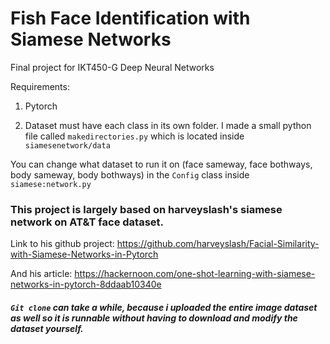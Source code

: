 # Fish Face Identification with Siamese Networks

Final project for IKT450-G Deep Neural Networks

Requirements:
1. Pytorch

2. Dataset must have each class in its own folder. I made a small python file called `makedirectories.py` which is located inside `siamesenetwork/data`

You can change what dataset to run it on (face sameway, face bothways, body sameway, body bothways) in the `Config` class inside `siamese:network.py`

### This project is largely based on harveyslash's siamese network on AT&T face dataset.

Link to his github project: https://github.com/harveyslash/Facial-Similarity-with-Siamese-Networks-in-Pytorch

And his article: https://hackernoon.com/one-shot-learning-with-siamese-networks-in-pytorch-8ddaab10340e


##### `Git clone` can take a while, because i uploaded the entire image dataset as well so it is runnable without having to download and modify the dataset yourself.
